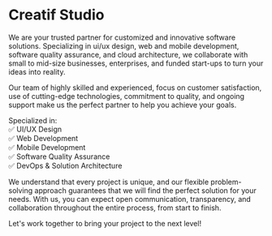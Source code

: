 # Creatif Studio

We are your trusted partner for customized and innovative software solutions. Specializing in ui/ux design, web and mobile development, software quality assurance, and cloud architecture, we collaborate with small to mid-size businesses, enterprises, and funded start-ups to turn your ideas into reality. 

Our team of highly skilled and experienced, focus on customer satisfaction, use of cutting-edge technologies, commitment to quality, and ongoing support make us the perfect partner to help you achieve your goals.

Specialized in:  
✅ UI/UX Design  
✅ Web Development  
✅ Mobile Development  
✅ Software Quality Assurance  
✅ DevOps & Solution Architecture  

We understand that every project is unique, and our flexible problem-solving approach guarantees that we will find the perfect solution for your needs. With us, you can expect open communication, transparency, and collaboration throughout the entire process, from start to finish. 

Let's work together to bring your project to the next level!

